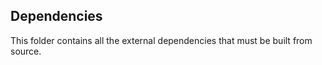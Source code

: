 ## Dependencies

This folder contains all the external dependencies that must be built from source.
